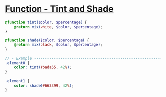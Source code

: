 # [Function - Tint and Shade](https://css-tricks.com/snippets/sass/tint-shade-functions/)

```scss
@function tint($color, $percentage) {
    @return mix(white, $color, $percentage);
}

@function shade($color, $percentage) {
    @return mix(black, $color, $percentage);
}

// - Example ---------------------------------------------------------------------------------------
.element0 {
    color: tint(#bada55, 42%);
}

.element1 {
    color: shade(#663399, 42%);
}
```
